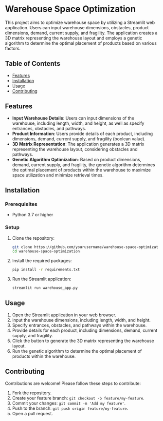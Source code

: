 # Warehouse Space Optimization

This project aims to optimize warehouse space by utilizing a Streamlit web application. Users can input warehouse dimensions, obstacles, product dimensions, demand, current supply, and fragility. The application creates a 3D matrix representing the warehouse layout and employs a genetic algorithm to determine the optimal placement of products based on various factors.

## Table of Contents

- [Features](#features)
- [Installation](#installation)
- [Usage](#usage)
- [Contributing](#contributing)


## Features

- **Input Warehouse Details**: Users can input dimensions of the warehouse, including length, width, and height, as well as specify entrances, obstacles, and pathways.
- **Product Information**: Users provide details of each product, including dimensions, demand, current supply, and fragility (boolean value).
- **3D Matrix Representation**: The application generates a 3D matrix representing the warehouse layout, considering obstacles and pathways.
- **Genetic Algorithm Optimization**: Based on product dimensions, demand, current supply, and fragility, the genetic algorithm determines the optimal placement of products within the warehouse to maximize space utilization and minimize retrieval times.

## Installation

### Prerequisites

- Python 3.7 or higher

### Setup

1. Clone the repository:
    ```sh
    git clone https://github.com/yourusername/warehouse-space-optimization.git
    cd warehouse-space-optimization
    ```

2. Install the required packages:
    ```sh
    pip install -r requirements.txt
    ```

3. Run the Streamlit application:
    ```sh
    streamlit run warehouse_app.py
    ```

## Usage

1. Open the Streamlit application in your web browser.
2. Input the warehouse dimensions, including length, width, and height.
3. Specify entrances, obstacles, and pathways within the warehouse.
4. Provide details for each product, including dimensions, demand, current supply, and fragility.
5. Click the button to generate the 3D matrix representing the warehouse layout.
6. Run the genetic algorithm to determine the optimal placement of products within the warehouse.


## Contributing

Contributions are welcome! Please follow these steps to contribute:

1. Fork the repository.
2. Create your feature branch: `git checkout -b feature/my-feature`.
3. Commit your changes: `git commit -m 'Add my feature'`.
4. Push to the branch: `git push origin feature/my-feature`.
5. Open a pull request.

